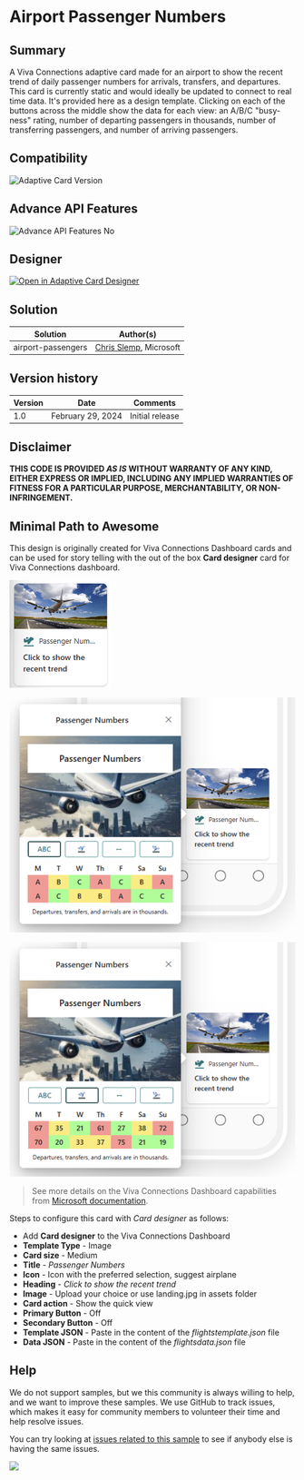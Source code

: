 # Airport Passenger Numbers

## Summary

A Viva Connections adaptive card made for an airport to show the recent trend of daily passenger numbers for arrivals, transfers, and departures. This card is currently static and would ideally be updated to connect to real time data. It's provided here as a design template. Clicking on each of the buttons across the middle show the data for each view: an A/B/C "busy-ness" rating, number of departing passengers in thousands, number of transferring passengers, and number of arriving passengers.

## Compatibility

![Adaptive Card Version](https://img.shields.io/badge/Adaptive%20Card%20Version-1.3-green.svg)

## Advance API Features

![Advance API Features No](https://img.shields.io/badge/Advance_API_Features-No-orange)

## Designer

<p>
    <a href="https://adaptivecards.io/designer/index.html?card=https%3A%2F%2Fraw.githubusercontent.com%2Fpnp%2FAdaptiveCards-Templates%2Fmain%2Fsamples%2Fairport-passengers%2Fflightstemplate.json&data=https%3A%2F%2Fraw.githubusercontent.com%2Fpnp%2FAdaptiveCards-Templates%2Fmain%2Fsamples%2Fairport-passengers%2Fflightsdata.json">
        <img src="https://raw.githubusercontent.com/pnp/AdaptiveCards-Templates/main/assets/btn-open-in-designer.png" alt="Open in Adaptive Card Designer" />
    </a>
</p>

## Solution

Solution|Author(s)
--------|---------
airport-passengers | [Chris Slemp](https://github.com/chslemp), Microsoft

## Version history

Version|Date|Comments
-------|----|--------
1.0|February 29, 2024|Initial release


## Disclaimer
**THIS CODE IS PROVIDED *AS IS* WITHOUT WARRANTY OF ANY KIND, EITHER EXPRESS OR IMPLIED, INCLUDING ANY IMPLIED WARRANTIES OF FITNESS FOR A PARTICULAR PURPOSE, MERCHANTABILITY, OR NON-INFRINGEMENT.**

## Minimal Path to Awesome

This design is originally created for Viva Connections Dashboard cards and can be used for story telling with the out of the box **Card designer** card for Viva Connections dashboard.

![picture of the card installed](assets/dashboard-card.png)

![picture of the quick view default view](assets/card.png)

![picture of the quick view departures view](assets/card-numbers.png)

> See more details on the Viva Connections Dashboard capabilities from [Microsoft documentation](https://docs.microsoft.com/en-us/viva/connections/create-dashboard).

Steps to configure this card with *Card designer* as follows:

- Add **Card designer** to the Viva Connections Dashboard
- **Template Type** - Image
- **Card size** - Medium
- **Title** - *Passenger Numbers*
- **Icon** - Icon with the preferred selection, suggest airplane
- **Heading** - *Click to show the recent trend*
- **Image** - Upload your choice or use landing.jpg in assets folder
- **Card action** - Show the quick view
- **Primary Button** - Off
- **Secondary Button** - Off
- **Template JSON** - Paste in the content of the *flightstemplate.json* file
- **Data JSON** - Paste in the content of the *flightsdata.json* file


## Help

We do not support samples, but we this community is always willing to help, and we want to improve these samples. We use GitHub to track issues, which makes it easy for  community members to volunteer their time and help resolve issues.

You can try looking at [issues related to this sample](https://github.com/pnp/AdaptiveCards-Templates/issues) to see if anybody else is having the same issues.

<img src="https://pnptelemetry.azurewebsites.net/adaptivecards-templates/samples/employee-onboarding" />


[def]: http